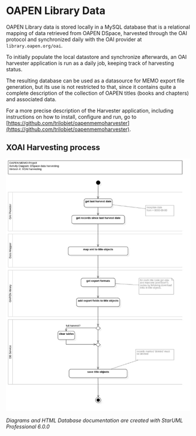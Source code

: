 #  OAPEN Library Data

OAPEN Library data is stored locally in a MySQL database that is a relational mapping of data retrieved from OAPEN DSpace, harvested through the OAI protocol and synchronized daily with the OAI provider at `library.oapen.org/oai`. 

To initially populate the local datastore and synchronize afterwards, an OAI harvester application is run as a daily job, keeping track of harvesting status.

The resulting database can be used as a datasource for MEMO export file generation, but its use is not restricted to that, since it contains quite a complete description of the collection of OAPEN titles (books and chapters) and associated data.

For a more precise description of the Harvester application, including instructions on how to install, configure and run, go to [https://github.com/trilobiet/oapenmemoharvester](https://github.com/trilobiet/oapenmemoharvester).


## XOAI Harvesting process

![Data Harvester](./Supplements/Diagrams/harvester.jpg)

*Diagrams and HTML Database documentation are created with StarUML Professional 6.0.0*
